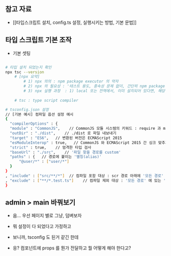 
## 참고 자료 
- [[타입스크립트 설치, config.ts 설정, 실행시키는 방법, 기본 문법]]


## 타입 스크립트 기본 조작

- 기본 셋팅 
``` bash

# 타입 설치 되었는지 확인 
npx tsc --version
	# [npx 요약]
		# 1) npx 의의 : npm package executor 의 약자 
		# 2) npx 의 필요성 : '테스트 용도, 종속성 문제 없이, 간단히 npm package 를 실행' 하고 싶을 때 사용 | 만약, 정식과정을 거치면, npm install -> 종속성 문제 해결 -> npm run 의 과정을 거쳐야 하는데, 그럴 필요가 없음. 
		# 3) npx 실행 과정  : 1) local 또는 전역에서, 이미 설치되어 있다면, 해당 파일을 실행 2) 미설치 되어 있다면, npm cache 에서 영역에 설치 후 실행
		
	# tsc : type script compiler

# tsconfig.json 설정
// [기본 예시] 컴파일 옵션 설정 예시 
{
  "compilerOptions" : {
  "module" : "CommonJS",    // CommonJS 모듈 시스템의 키워드 : require 과 module.export
  "outDir" : "./dist",    // ./dist 로 파일 내보내기
  "target" : "ES6",   // 변환된 버전은 ECMAScript 2015
  "esModuleInterop" : true,   // CommonJS 와 ECMAScript 2015 간 싱크 맞추기  
  "strict" : true,    // 엄격한 타입 검사
  "baseUrl" : "./src",    // '파일 찾을 경로를 custom'
  "paths" : {   // 경로에 붙이는 '별칭(alias)'
      "@user/*" : ["user/*"]   
  }
}
, "include" : ["src/**/*"]  // 컴파일 포함 대상 : scr 경로 아래에 '모든 경로' 에 있는 모든 파일
, "exclude" : ["**/*.test.ts"]    // 컴파일 제외 대상 : '모든 경로' 에 있는 'test.ts 확장자' 가 붙는 파일 
}


```






## admin > main 바꿔보기 


- 음... 우선 페이지 별로 그냥, 덤벼보자 
- 뭐 설정이 다 되었다고 가정하고 
- 보니까, tsconfig 도 된거 같긴 한데 


- 응? 컴포넌트에 props 를 뭔가 전달하고 뭘 어떻게 해야 한다고? 












